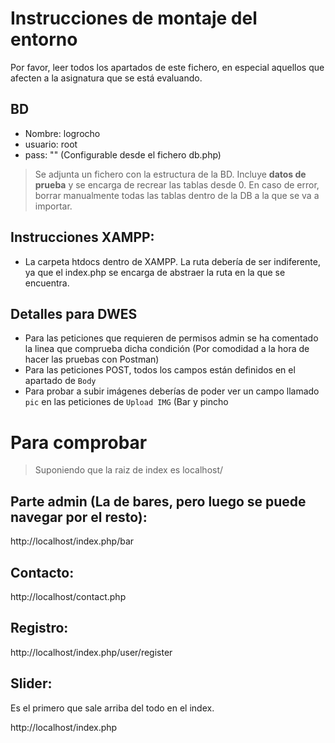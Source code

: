 # Instrucciones de montaje del entorno
Por favor, leer todos los apartados de este fichero, en especial aquellos que afecten a la asignatura que se está evaluando.

## BD
- Nombre: logrocho
- usuario: root
- pass: ""
(Configurable desde el fichero db.php)

> Se adjunta un fichero con la estructura de la BD. Incluye **datos de prueba** y se encarga de recrear las tablas desde 0. En caso de error, borrar manualmente todas las tablas dentro de la DB a la que se va a importar.

## Instrucciones XAMPP:
- La carpeta htdocs dentro de XAMPP. La ruta debería de ser indiferente, ya que el index.php se encarga de abstraer la ruta en la que se encuentra.

## Detalles para DWES
- Para las peticiones que requieren de permisos admin se ha comentado la linea que comprueba dicha condición (Por comodidad a la hora de hacer las pruebas con Postman)
- Para las peticiones POST, todos los campos están definidos en el apartado de `Body`
- Para probar a subir imágenes deberías de poder ver un campo llamado `pic` en las peticiones de `Upload IMG` (Bar y pincho

# Para comprobar
> Suponiendo que la raiz de index es localhost/
## Parte admin (La de bares, pero luego se puede navegar por el resto): 
http://localhost/index.php/bar
## Contacto: 
http://localhost/contact.php
## Registro: 
http://localhost/index.php/user/register
## Slider: 
Es el primero que sale arriba del todo en el index.

http://localhost/index.php